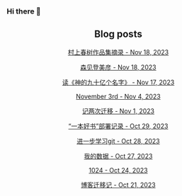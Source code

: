 ### Hi there 👋

<!--
**EuDs63/EuDs63** is a ✨ _special_ ✨ repository because its `README.md` (this file) appears on your GitHub profile.

Here are some ideas to get you started:

- 🔭 I’m currently working on ...
- 🌱 I’m currently learning ...
- 👯 I’m looking to collaborate on ...
- 🤔 I’m looking for help with ...
- 💬 Ask me about ...
- 📫 How to reach me: ...
- 😄 Pronouns: ...
- ⚡ Fun fact: ...
-->

<h2 align="center">Blog posts</h2>
<!-- BLOG-POST-LIST:START --><p align="center"><a href= https://ds63.eu.org/2023/%E6%9D%91%E4%B8%8A%E6%98%A5%E6%A0%91%E4%BD%9C%E5%93%81%E9%9B%86%E6%91%98%E5%BD%95/ > 村上春树作品集摘录 - Nov 18, 2023 </a></p><p align="center"><a href= https://ds63.eu.org/2023/%E6%A3%AE%E8%A7%81%E7%99%BB%E7%BE%8E%E5%BD%A6/ > 森见登美彦 - Nov 18, 2023 </a></p><p align="center"><a href= https://ds63.eu.org/2023/%E8%AF%BB%E7%A5%9E%E7%9A%84%E4%B9%9D%E5%8D%81%E4%BA%BF%E4%B8%AA%E5%90%8D%E5%AD%97/ > 读《神的九十亿个名字》 - Nov 17, 2023 </a></p><p align="center"><a href= https://ds63.eu.org/2023/november-3rd/ > November 3rd - Nov 4, 2023 </a></p><p align="center"><a href= https://ds63.eu.org/2023/%E8%AE%B0%E4%B8%A4%E6%AC%A1%E8%BF%81%E7%A7%BB/ > 记两次迁移 - Nov 1, 2023 </a></p><p align="center"><a href= https://ds63.eu.org/2023/%E4%B8%80%E6%9C%AC%E5%A5%BD%E4%B9%A6%E9%83%A8%E7%BD%B2%E8%AE%B0%E5%BD%95/ > “一本好书”部署记录 - Oct 29, 2023 </a></p><p align="center"><a href= https://ds63.eu.org/2023/%E8%BF%9B%E4%B8%80%E6%AD%A5%E5%AD%A6%E4%B9%A0git/ > 进一步学习git - Oct 28, 2023 </a></p><p align="center"><a href= https://ds63.eu.org/2023/%E6%88%91%E7%9A%84%E6%95%B0%E6%8D%AE/ > 我的数据 - Oct 27, 2023 </a></p><p align="center"><a href= https://ds63.eu.org/2023/1024/ > 1024 - Oct 24, 2023 </a></p><p align="center"><a href= https://ds63.eu.org/2023/%E5%8D%9A%E5%AE%A2%E8%BF%81%E7%A7%BB%E8%AE%B0/ > 博客迁移记 - Oct 21, 2023 </a></p><!-- BLOG-POST-LIST:END -->
